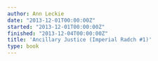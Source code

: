 ```yaml
---
author: Ann Leckie
date: "2013-12-01T00:00:00Z"
started: "2013-12-01T00:00:00Z"
finished: "2013-12-04T00:00:00Z"
title: 'Ancillary Justice (Imperial Radch #1)'
type: book
---
```


